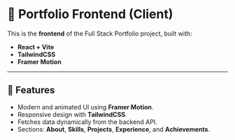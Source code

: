 # 🎨 Portfolio Frontend (Client)

This is the **frontend** of the Full Stack Portfolio project, built with:  
- **React + Vite**  
- **TailwindCSS**  
- **Framer Motion**  

---

## 🚀 Features
- Modern and animated UI using **Framer Motion**.  
- Responsive design with **TailwindCSS**.  
- Fetches data dynamically from the backend API.  
- Sections: **About**, **Skills**, **Projects**, **Experience**, and **Achievements**.  


